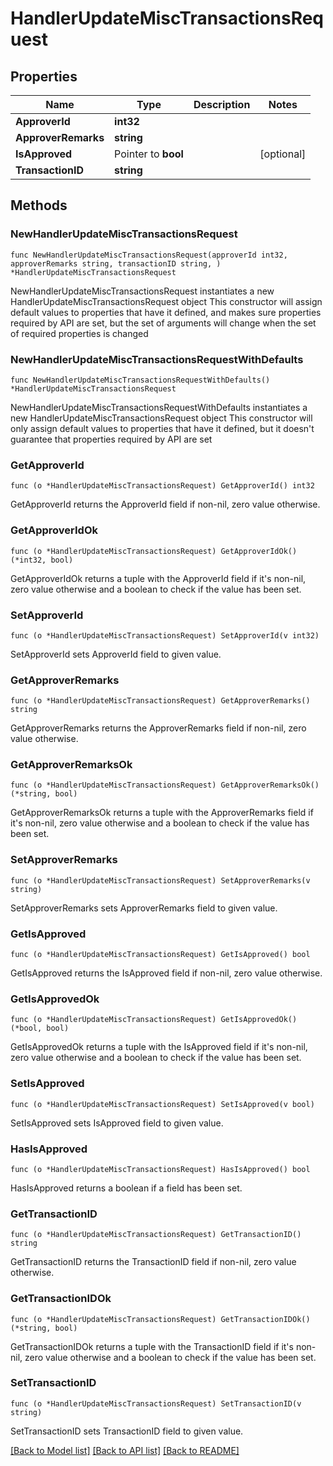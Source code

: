# HandlerUpdateMiscTransactionsRequest

## Properties

Name | Type | Description | Notes
------------ | ------------- | ------------- | -------------
**ApproverId** | **int32** |  | 
**ApproverRemarks** | **string** |  | 
**IsApproved** | Pointer to **bool** |  | [optional] 
**TransactionID** | **string** |  | 

## Methods

### NewHandlerUpdateMiscTransactionsRequest

`func NewHandlerUpdateMiscTransactionsRequest(approverId int32, approverRemarks string, transactionID string, ) *HandlerUpdateMiscTransactionsRequest`

NewHandlerUpdateMiscTransactionsRequest instantiates a new HandlerUpdateMiscTransactionsRequest object
This constructor will assign default values to properties that have it defined,
and makes sure properties required by API are set, but the set of arguments
will change when the set of required properties is changed

### NewHandlerUpdateMiscTransactionsRequestWithDefaults

`func NewHandlerUpdateMiscTransactionsRequestWithDefaults() *HandlerUpdateMiscTransactionsRequest`

NewHandlerUpdateMiscTransactionsRequestWithDefaults instantiates a new HandlerUpdateMiscTransactionsRequest object
This constructor will only assign default values to properties that have it defined,
but it doesn't guarantee that properties required by API are set

### GetApproverId

`func (o *HandlerUpdateMiscTransactionsRequest) GetApproverId() int32`

GetApproverId returns the ApproverId field if non-nil, zero value otherwise.

### GetApproverIdOk

`func (o *HandlerUpdateMiscTransactionsRequest) GetApproverIdOk() (*int32, bool)`

GetApproverIdOk returns a tuple with the ApproverId field if it's non-nil, zero value otherwise
and a boolean to check if the value has been set.

### SetApproverId

`func (o *HandlerUpdateMiscTransactionsRequest) SetApproverId(v int32)`

SetApproverId sets ApproverId field to given value.


### GetApproverRemarks

`func (o *HandlerUpdateMiscTransactionsRequest) GetApproverRemarks() string`

GetApproverRemarks returns the ApproverRemarks field if non-nil, zero value otherwise.

### GetApproverRemarksOk

`func (o *HandlerUpdateMiscTransactionsRequest) GetApproverRemarksOk() (*string, bool)`

GetApproverRemarksOk returns a tuple with the ApproverRemarks field if it's non-nil, zero value otherwise
and a boolean to check if the value has been set.

### SetApproverRemarks

`func (o *HandlerUpdateMiscTransactionsRequest) SetApproverRemarks(v string)`

SetApproverRemarks sets ApproverRemarks field to given value.


### GetIsApproved

`func (o *HandlerUpdateMiscTransactionsRequest) GetIsApproved() bool`

GetIsApproved returns the IsApproved field if non-nil, zero value otherwise.

### GetIsApprovedOk

`func (o *HandlerUpdateMiscTransactionsRequest) GetIsApprovedOk() (*bool, bool)`

GetIsApprovedOk returns a tuple with the IsApproved field if it's non-nil, zero value otherwise
and a boolean to check if the value has been set.

### SetIsApproved

`func (o *HandlerUpdateMiscTransactionsRequest) SetIsApproved(v bool)`

SetIsApproved sets IsApproved field to given value.

### HasIsApproved

`func (o *HandlerUpdateMiscTransactionsRequest) HasIsApproved() bool`

HasIsApproved returns a boolean if a field has been set.

### GetTransactionID

`func (o *HandlerUpdateMiscTransactionsRequest) GetTransactionID() string`

GetTransactionID returns the TransactionID field if non-nil, zero value otherwise.

### GetTransactionIDOk

`func (o *HandlerUpdateMiscTransactionsRequest) GetTransactionIDOk() (*string, bool)`

GetTransactionIDOk returns a tuple with the TransactionID field if it's non-nil, zero value otherwise
and a boolean to check if the value has been set.

### SetTransactionID

`func (o *HandlerUpdateMiscTransactionsRequest) SetTransactionID(v string)`

SetTransactionID sets TransactionID field to given value.



[[Back to Model list]](../README.md#documentation-for-models) [[Back to API list]](../README.md#documentation-for-api-endpoints) [[Back to README]](../README.md)


